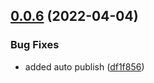 ## [0.0.6](https://github.com/SpringRole/block-kit-builder/compare/v0.0.5...v0.0.6) (2022-04-04)


### Bug Fixes

* added auto publish ([df1f856](https://github.com/SpringRole/block-kit-builder/commit/df1f85687b4cc01c0fdba93b797b4e85942acdf1))
